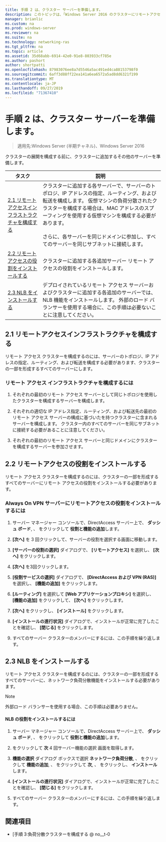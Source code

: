 ```yaml
---
title: 手順 2 は、クラスター サーバーを準備します。
description: このトピックは、「Windows Server 2016 のクラスターにリモートアクセスを展開する」の一部です。
manager: brianlic
ms.custom: na
ms.prod: windows-server
ms.reviewer: na
ms.suite: na
ms.technology: networking-ras
ms.tgt_pltfrm: na
ms.topic: article
ms.assetid: 35d68abb-6914-42e0-91e8-803933cf785e
ms.author: pashort
author: shortpatti
ms.openlocfilehash: 87983076ee8a7d5546a5ac491ed4ca88153798f0
ms.sourcegitcommit: 6aff3d88ff22ea141a6ea6572a5ad8dd6321f199
ms.translationtype: MT
ms.contentlocale: ja-JP
ms.lasthandoff: 09/27/2019
ms.locfileid: "71367410"
---
```

# <a name="step-2-prepare-cluster-servers"></a>手順 2 は、クラスター サーバーを準備します。

>適用先:Windows Server (半期チャネル)、Windows Server 2016

クラスターの展開を構成する前に、クラスターに追加するその他のサーバーを準備します。  
  
|タスク|説明|  
|----|--------|  
|[2.1 リモートアクセスインフラストラクチャを構成する](#BKMK_config)|クラスターに追加する各サーバーで、サーバーのトポロジ、IP アドレスの指定、ルーティング、および転送を構成します。 仮想マシンの負荷分散されたクラスターを構成する場合は、MAC アドレスのスプーフィングを使用する仮想マシンを構成する必要があります。<br /><br />さらに、各サーバーを同じドメインに参加し、すべてのサーバーを同じサブネットに接続します。|  
|[2.2 リモートアクセスの役割をインストールする](#BKMK_Install)|クラスターに追加する各追加サーバー リモート アクセスの役割をインストールします。|  
|[2.3 NLB をインストールする](#BKMK_NLB)|デプロイされているリモート アクセス サーバーおよびクラスターに追加する各追加のサーバーでは、NLB 機能をインストールします。 外部のロード バランサーを使用する場合に、この手順は必要ないことに注意してください。|  
  
## <a name="BKMK_config"></a>2.1 リモートアクセスインフラストラクチャを構成する  
リモート アクセス クラスターを構成するのには、サーバーのトポロジ、IP アドレスの指定、ルーティング、および転送を構成する必要があります、クラスターの一部を形成するすべてのサーバーにします。  
  
### <a name="to-configure-the-remote-access-infrastructure"></a>リモート アクセス インフラストラクチャを構成するには  
  
1.  それぞれの最初のリモート アクセス サーバーとして同じトポロジを使用したクラスターを構成するサーバーを構成します。  
  
2.  それぞれの適切な IP アドレス指定、ルーティング、および転送先の最初のリモート アクセス サーバーの構成に基づいたを持つクラスターに含まれるサーバーを構成します。 クラスター内のすべてのサーバーを同じサブネットに接続する必要があることに注意してください。  
  
3.  それぞれの最初のリモート アクセス サーバーと同じドメインにクラスターを構成するサーバーを参加させます。  
  
## <a name="BKMK_Install"></a>2.2 リモートアクセスの役割をインストールする  
リモート アクセス クラスターを構成するのには、クラスターの一部を形成するすべてのサーバーにリモート アクセスの役割をインストールする必要があります。  
  
### <a name="to-install-the-remote-access-role-on-always-on-vpn-servers"></a>Always On VPN サーバーにリモートアクセスの役割をインストールするには  
  
1.  サーバー マネージャー コンソールで、DirectAccess サーバー上で、 **ダッシュ ボード**, 、 をクリックして **役割と機能の追加**します。  
  
2.  **[次へ]** を 3 回クリックして、サーバーの役割を選択する画面に移動します。  
  
3.  **[サーバーの役割の選択]** ダイアログで、 **[リモートアクセス]** を選択し、 **[次へ]** をクリックします。  
  
4.  **[次へ]** を3回クリックします。  
  
5.  **[役割サービスの選択]** ダイアログで、 **[DirectAccess および VPN (RAS)]** を選択し、 **[機能の追加]** をクリックします。  
  
6.  **[ルーティング]** を選択して **[Web アプリケーションプロキシ]** を選択し、 **[機能の追加]** をクリックして、 **[次へ]** をクリックします。  
  
7. **[次へ]** をクリックし、 **[インストール]** をクリックします。  
  
8.  **[インストールの進行状況]** ダイアログで、インストールが正常に完了したことを確認し、 **[閉じる]** をクリックします。  
  
9.  すべてのサーバー クラスターのメンバーにするには、この手順を繰り返します。  
  
## <a name="BKMK_NLB"></a>2.3 NLB をインストールする  
リモート アクセス クラスターを構成するのには、クラスターの一部を形成するすべてのサーバーに、ネットワーク負荷分散機能をインストールする必要があります。  
  
> [!NOTE]  
> 外部ロード バランサーを使用する場合、この手順は必要ありません。  
  
#### <a name="to-install-the-nlb-role"></a>NLB の役割をインストールするには  
  
1.  サーバー マネージャー コンソールで、DirectAccess サーバー上で、 **ダッシュ ボード**, 、 をクリックして **役割と機能の追加**します。  
  
2.  をクリックして **次** 4 回サーバー機能の選択 画面を取得します。  
  
3.  **機能の選択**  ダイアログ ボックスで選択 **ネットワーク負荷分散**, 、 をクリックして **機能の追加**, 、 をクリックして **次**, 、 をクリックし、 **インストール**します。  
  
4.  **[インストールの進行状況]** ダイアログで、インストールが正常に完了したことを確認し、 **[閉じる]** をクリックします。  
  
5.  すべてのサーバー クラスターのメンバーにするには、この手順を繰り返します。  
  
## <a name="BKMK_Links"></a>関連項目  
  
-   [手順 3:負荷分散クラスターを構成する @ no__t-0  
  


